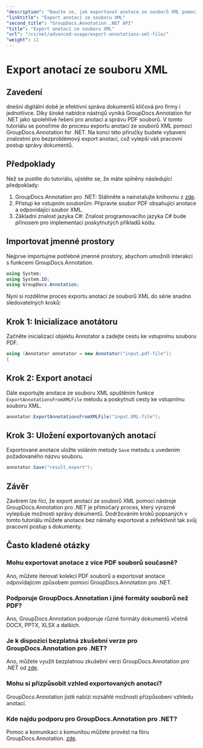 ```yaml
---
"description": "Naučte se, jak exportovat anotace ze souborů XML pomocí nástroje GroupDocs.Annotation pro .NET a efektivně tak zjednodušit pracovní postup správy dokumentů."
"linktitle": "Export anotací ze souboru XML"
"second_title": "GroupDocs.Annotation .NET API"
"title": "Export anotací ze souboru XML"
"url": "/cs/net/advanced-usage/export-annotations-xml-file/"
"weight": 11
---
```


# Export anotací ze souboru XML

## Zavedení
dnešní digitální době je efektivní správa dokumentů klíčová pro firmy i jednotlivce. Díky široké nabídce nástrojů vyniká GroupDocs.Annotation for .NET jako spolehlivé řešení pro anotaci a správu PDF souborů. V tomto tutoriálu se ponoříme do procesu exportu anotací ze souborů XML pomocí GroupDocs.Annotation for .NET. Na konci této příručky budete vybaveni znalostmi pro bezproblémový export anotací, což vylepší váš pracovní postup správy dokumentů.
## Předpoklady
Než se pustíte do tutoriálu, ujistěte se, že máte splněny následující předpoklady:
1. GroupDocs.Annotation pro .NET: Stáhněte a nainstalujte knihovnu z [zde](https://releases.groupdocs.com/annotation/net/).
2. Přístup ke vstupním souborům: Připravte soubor PDF obsahující anotace a odpovídající soubor XML.
3. Základní znalost jazyka C#: Znalost programovacího jazyka C# bude přínosem pro implementaci poskytnutých příkladů kódu.

## Importovat jmenné prostory
Nejprve importujme potřebné jmenné prostory, abychom umožnili interakci s funkcemi GroupDocs.Annotation.
```csharp
using System;
using System.IO;
using GroupDocs.Annotation;
```

Nyní si rozdělme proces exportu anotací ze souborů XML do série snadno sledovatelných kroků:
## Krok 1: Inicializace anotátoru
Začněte inicializací objektu Annotator a zadejte cestu ke vstupnímu souboru PDF.
```csharp
using (Annotator annotator = new Annotator("input.pdf-file"))
{
```
## Krok 2: Export anotací
Dále exportujte anotace ze souboru XML spuštěním funkce `ExportAnnotationsFromXMLFile` metodu a poskytnutí cesty ke vstupnímu souboru XML.
```csharp
annotator.ExportAnnotationsFromXMLFile("input.XML-file");
```
## Krok 3: Uložení exportovaných anotací
Exportované anotace uložte voláním metody `Save` metodu s uvedením požadovaného názvu souboru.
```csharp
annotator.Save("result_export");
```

## Závěr
Závěrem lze říci, že export anotací ze souborů XML pomocí nástroje GroupDocs.Annotation pro .NET je přímočarý proces, který výrazně vylepšuje možnosti správy dokumentů. Dodržováním kroků popsaných v tomto tutoriálu můžete anotace bez námahy exportovat a zefektivnit tak svůj pracovní postup s dokumenty.
## Často kladené otázky
### Mohu exportovat anotace z více PDF souborů současně?
Ano, můžete iterovat kolekcí PDF souborů a exportovat anotace odpovídajícím způsobem pomocí GroupDocs.Annotation pro .NET.
### Podporuje GroupDocs.Annotation i jiné formáty souborů než PDF?
Ano, GroupDocs.Annotation podporuje různé formáty dokumentů včetně DOCX, PPTX, XLSX a dalších.
### Je k dispozici bezplatná zkušební verze pro GroupDocs.Annotation pro .NET?
Ano, můžete využít bezplatnou zkušební verzi GroupDocs.Annotation pro .NET od [zde](https://releases.groupdocs.com/).
### Mohu si přizpůsobit vzhled exportovaných anotací?
GroupDocs.Annotation jistě nabízí rozsáhlé možnosti přizpůsobení vzhledu anotací.
### Kde najdu podporu pro GroupDocs.Annotation pro .NET?
Pomoc a komunikaci s komunitou můžete provést na fóru GroupDocs.Annotation. [zde](https://forum.groupdocs.com/c/annotation/10).